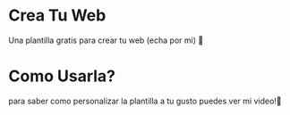 # Crea Tu Web
Una plantilla gratis para crear tu web (echa por mi) 📍
# Como Usarla?
para saber como personalizar la plantilla a tu gusto puedes ver mi video!💾


